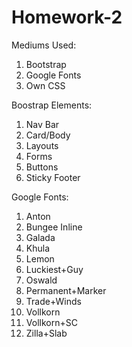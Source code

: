 # Homework-2
Mediums Used:
1) Bootstrap
2) Google Fonts
3) Own CSS

Boostrap Elements: 
1) Nav Bar
2) Card/Body
3) Layouts
4) Forms
5) Buttons
4) Sticky Footer

Google Fonts:
1) Anton
2) Bungee Inline
3) Galada
4) Khula
5) Lemon
6) Luckiest+Guy
7) Oswald
8) Permanent+Marker
9) Trade+Winds
10) Vollkorn
11) Vollkorn+SC
12) Zilla+Slab